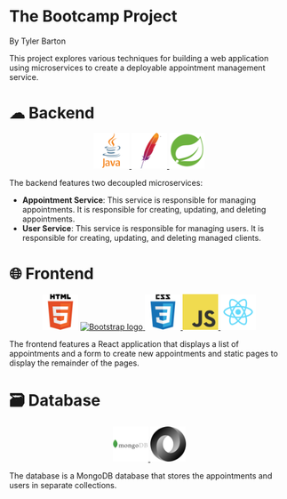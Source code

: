 

# The Bootcamp Project
By Tyler Barton

This project explores various techniques for building a web application using microservices to create a deployable appointment management service.

# ☁ Backend
<p align="center">
  <a href="https://getbootstrap.com/">
    <img src="https://raw.githubusercontent.com/github/explore/5b3600551e122a3277c2c5368af2ad5725ffa9a1/topics/java/java.png" alt="Bootstrap logo" width="64" height="64">
    <img src="https://raw.githubusercontent.com/github/explore/80688e429a7d4ef2fca1e82350fe8e3517d3494d/topics/maven/maven.png" alt="Bootstrap logo" width="64" height="64">
    <img src="https://raw.githubusercontent.com/github/explore/80688e429a7d4ef2fca1e82350fe8e3517d3494d/topics/spring-boot/spring-boot.png" alt="Bootstrap logo" width="64" height="64">
  </a>
</p>

The backend features two decoupled microservices:
- **Appointment Service**: This service is responsible for managing appointments. It is responsible for creating, updating, and deleting appointments.
- **User Service**: This service is responsible for managing users. It is responsible for creating, updating, and deleting managed clients.

# 🌐 Frontend 
<p align="center">
    <img src="https://raw.githubusercontent.com/github/explore/80688e429a7d4ef2fca1e82350fe8e3517d3494d/topics/html/html.png" alt="React logo" width="64" height="64">
  <a href="https://getbootstrap.com/">
    <img src="https://getbootstrap.com/docs/5.2/assets/brand/bootstrap-logo-shadow.png" alt="Bootstrap logo" width="64" height="64">
    <img src="https://raw.githubusercontent.com/github/explore/80688e429a7d4ef2fca1e82350fe8e3517d3494d/topics/css/css.png" alt="React logo" width="64" height="64">
    <img src="https://raw.githubusercontent.com/github/explore/80688e429a7d4ef2fca1e82350fe8e3517d3494d/topics/javascript/javascript.png" alt="React logo" width="64" height="64">
    <img src="https://raw.githubusercontent.com/github/explore/80688e429a7d4ef2fca1e82350fe8e3517d3494d/topics/react/react.png" alt="React logo" width="64" height="64">
  </a>
</p>

The frontend features a React application that displays a list of appointments and a form to create new appointments and static pages to display the remainder of the pages. 


# 🗃 Database
<p align="center">
  <a href="https://getbootstrap.com/">
    <img src="https://raw.githubusercontent.com/github/explore/80688e429a7d4ef2fca1e82350fe8e3517d3494d/topics/mongodb/mongodb.png" alt="Bootstrap logo" width="64" height="63">
    <img src="https://raw.githubusercontent.com/github/explore/80688e429a7d4ef2fca1e82350fe8e3517d3494d/topics/json/json.png" alt="Bootstrap logo" width="64" height="63">
  </a>
</p>

The database is a MongoDB database that stores the appointments and users in separate collections.